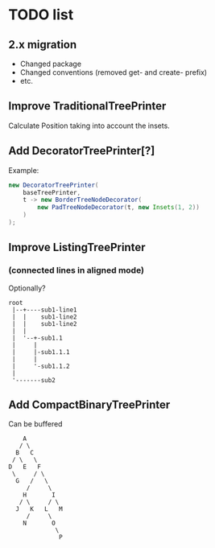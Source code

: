 # TODO list

## 2.x migration

- Changed package
- Changed conventions (removed get- and create- prefix)
- etc.

##  Improve TraditionalTreePrinter

Calculate Position taking into account the insets.

## Add DecoratorTreePrinter[?]

Example:

```java
new DecoratorTreePrinter(
    baseTreePrinter,
    t -> new BorderTreeNodeDecorator(
        new PadTreeNodeDecorator(t, new Insets(1, 2))
    )
);
```

## Improve ListingTreePrinter
### (connected lines in aligned mode)

Optionally?

    root
     |--+----sub1-line1
     |  |    sub1-line2
     |  |    sub1-line2
     |  |
     |  '--+-sub1.1
     |     |
     |     |-sub1.1.1
     |     |
     |     '-sub1.1.2
     |
     '-------sub2


## Add CompactBinaryTreePrinter

Can be buffered

        A
       / \
      B   C
     / \   \
    D   E   F
     \     / \
      G   /   \
         /     \
        H       I
       / \     / \
      J   K   L   M
         /     \
        N       O
                 \
                  P
